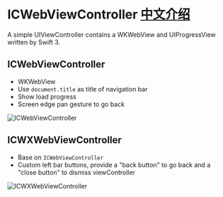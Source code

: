 # ICWebViewController [中文介绍](https://github.com/interchen/ICWebViewController/blob/master/README_CN.md)

A simple UIViewController contains a WKWebView and UIProgressView written by Swift 3.



## ICWebViewController

- WKWebView
- Use `document.title` as title of navigation bar
- Show load progress
- Screen edge pan gesture to go back

![ICWebViewController](https://github.com/interchen/ICWebViewController/blob/master/ScreenShots/ICWebViewController.png)





## ICWXWebViewController

- Base on `ICWebViewController`
- Custom left bar buttons, provide a "back button" to go back and a "close  button" to dismiss viewController

![ICWXWebViewController](https://github.com/interchen/ICWebViewController/blob/master/ScreenShots/ICWXWebViewController.png)
